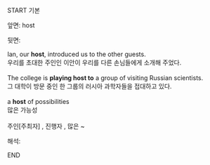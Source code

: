 START
기본

앞면:
host


뒷면:
<div><div>Ian, our <b>host</b>, introduced us to the other guests. </div><div>우리를 초대한 주인인 이안이 우리를 다른 손님들에게 소개해 주었다.</div></div><div><br></div><div><div>The college is <b>playing host to</b> a group of visiting Russian scientists. </div><div>그 대학이 방문 중인 한 그룹의 러시아 과학자들을 접대하고 있다.</div></div><div><br></div><div><div>a <b>host</b> of possibilities </div><div>많은 가능성</div></div><div><br></div><div>주인[주최자] , 진행자 , <span>많은 ~</span></div>


해석:
<!--ID: 1746614454075-->
END